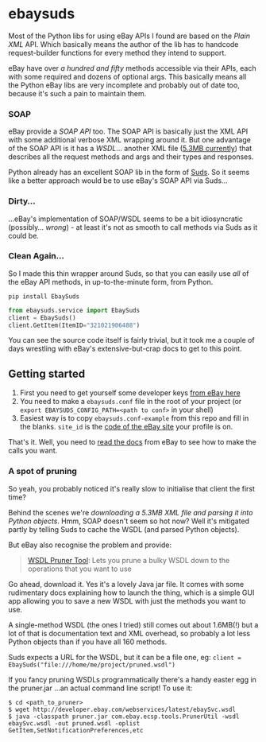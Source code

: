 # ebaysuds

Most of the Python libs for using eBay APIs I found are based on the _Plain XML_ API. Which basically means the author of the lib has to handcode request-builder functions for every method they intend to support.

eBay have over _a hundred and fifty_ methods accessible via their APIs, each with some required and dozens of optional args. This basically means all the Python eBay libs are very incomplete and probably out of date too, because it's such a pain to maintain them.

### SOAP
eBay provide a _SOAP API_ too. The SOAP API is basically just the XML API with some additional verbose XML wrapping around it. But one advantage of the SOAP API is it has a _WSDL_… another XML file ([5.3MB currently](http://developer.ebay.com/webservices/latest/ebaySvc.wsdl)) that describes all the request methods and args and their types and responses.

Python already has an excellent SOAP lib in the form of [Suds](https://fedorahosted.org/suds/). So it seems like a better approach would be to use eBay's SOAP API via Suds...

### Dirty…
…eBay's implementation of SOAP/WSDL seems to be a bit idiosyncratic (possibly… _wrong_) - at least it's not as smooth to call methods via Suds as it could be. 

### Clean Again…
So I made this thin wrapper around Suds, so that you can easily use *all* of the eBay API methods, in up-to-the-minute form, from Python.

`pip install EbaySuds`

```python
from ebaysuds.service import EbaySuds
client = EbaySuds()
client.GetItem(ItemID="321021906488")
```

You can see the source code itself is fairly trivial, but it took me a couple of days wrestling with eBay's extensive-but-crap docs to get to this point.

## Getting started

1. First you need to get yourself some developer keys [from eBay here](https://developer.ebay.com/DevZone/account/)
2. You need to make a `ebaysuds.conf` file in the root of your project (or `export EBAYSUDS_CONFIG_PATH=<path to conf>` in your shell)
3. Easiest way is to copy `ebaysuds.conf-example` from this repo and fill in the blanks. `site_id` is the [code of the eBay site](http://developer.ebay.com/DevZone/XML/docs/WebHelp/FieldDifferences-Site_IDs.html) your profile is on.

That's it. Well, you need to [read the docs](http://developer.ebay.com/DevZone/XML/docs/WebHelp/wwhelp/wwhimpl/js/html/wwhelp.htm?href=Overview-.html) from eBay to see how to make the calls you want.

### A spot of pruning

So yeah, you probably noticed it's really slow to initialise that client the first time?

Behind the scenes we're _downloading a 5.3MB XML file and parsing it into Python objects_. Hmm, SOAP doesn't seem so hot now? Well it's mitigated partly by telling Suds to cache the WSDL (and parsed Python objects).

But eBay also recognise the problem and provide:

> [WSDL Pruner Tool](http://developer.ebay.com/DevZone/codebase/wsdlpruner/pruner.zip): Lets you prune a bulky WSDL down to the operations that you want to use

Go ahead, download it. Yes it's a lovely Java jar file. It comes with some rudimentary docs explaining how to launch the thing, which is a simple GUI app allowing you to save a new WSDL with just the methods you want to use.

A single-method WSDL (the ones I tried) still comes out about 1.6MB(!) but a lot of that is documentation text and XML overhead, so probably a lot less Python objects than if you have all 160 methods.

Suds expects a URL for the WSDL, but it can be a file one, eg: `client = EbaySuds("file:///home/me/project/pruned.wsdl")`

If you fancy pruning WSDLs programmatically there's a handy easter egg in the pruner.jar ...an actual command line script! To use it:

```
$ cd <path_to_pruner>
$ wget http://developer.ebay.com/webservices/latest/ebaySvc.wsdl
$ java -classpath pruner.jar com.ebay.ecsp.tools.PrunerUtil -wsdl ebaySvc.wsdl -out pruned.wsdl -oplist GetItem,SetNotificationPreferences,etc
```